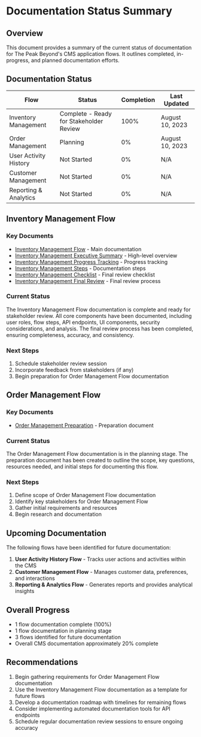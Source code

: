 # Documentation Status Summary

## Overview

This document provides a summary of the current status of documentation for The Peak Beyond's CMS application flows. It outlines completed, in-progress, and planned documentation efforts.

## Documentation Status

| Flow | Status | Completion | Last Updated |
|------|--------|------------|--------------|
| Inventory Management | Complete - Ready for Stakeholder Review | 100% | August 10, 2023 |
| Order Management | Planning | 0% | August 10, 2023 |
| User Activity History | Not Started | 0% | N/A |
| Customer Management | Not Started | 0% | N/A |
| Reporting & Analytics | Not Started | 0% | N/A |

## Inventory Management Flow

### Key Documents
- [Inventory Management Flow](inventory_management_flow_updated.md) - Main documentation
- [Inventory Management Executive Summary](inventory_management_summary.md) - High-level overview
- [Inventory Management Progress Tracking](inventory_management_progress.md) - Progress tracking
- [Inventory Management Steps](inventory_management_steps.md) - Documentation steps
- [Inventory Management Checklist](inventory_management_checklist.md) - Final review checklist
- [Inventory Management Final Review](inventory_management_final_review.md) - Final review process

### Current Status
The Inventory Management Flow documentation is complete and ready for stakeholder review. All core components have been documented, including user roles, flow steps, API endpoints, UI components, security considerations, and analysis. The final review process has been completed, ensuring completeness, accuracy, and consistency.

### Next Steps
1. Schedule stakeholder review session
2. Incorporate feedback from stakeholders (if any)
3. Begin preparation for Order Management Flow documentation

## Order Management Flow

### Key Documents
- [Order Management Preparation](order_management_preparation.md) - Preparation document

### Current Status
The Order Management Flow documentation is in the planning stage. The preparation document has been created to outline the scope, key questions, resources needed, and initial steps for documenting this flow.

### Next Steps
1. Define scope of Order Management Flow documentation
2. Identify key stakeholders for Order Management Flow
3. Gather initial requirements and resources
4. Begin research and documentation

## Upcoming Documentation

The following flows have been identified for future documentation:

1. **User Activity History Flow** - Tracks user actions and activities within the CMS
2. **Customer Management Flow** - Manages customer data, preferences, and interactions
3. **Reporting & Analytics Flow** - Generates reports and provides analytical insights

## Overall Progress

- 1 flow documentation complete (100%)
- 1 flow documentation in planning stage
- 3 flows identified for future documentation
- Overall CMS documentation approximately 20% complete

## Recommendations

1. Begin gathering requirements for Order Management Flow documentation
2. Use the Inventory Management Flow documentation as a template for future flows
3. Develop a documentation roadmap with timelines for remaining flows
4. Consider implementing automated documentation tools for API endpoints
5. Schedule regular documentation review sessions to ensure ongoing accuracy 